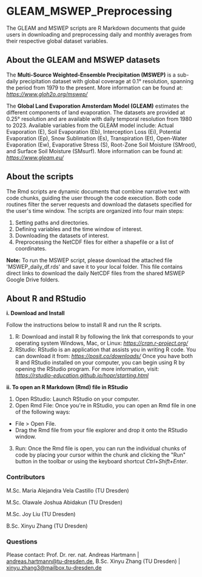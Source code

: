 # GLEAM_MSWEP_Preprocessing
The GLEAM and MSWEP scripts are R Markdown documents that guide users in downloading and preprocessing daily and monthly averages from their respective global dataset variables.

## About the GLEAM and MSWEP datasets

The **Multi-Source Weighted-Ensemble Precipitation (MSWEP)** is a sub-daily precipitation dataset with global coverage at 0.1° resolution, spanning the period from 1979 to the present. More information can be found at: *https://www.gloh2o.org/mswep/*

The **Global Land Evaporation Amsterdam Model (GLEAM)** estimates the different components of land evaporation. The datasets are provided at 0.25° resolution and are available with daily temporal resolution from 1980 to 2023. Available variables from the GLEAM model include: Actual Evaporation (E), Soil Evaporation (Eb), Interception Loss (Ei), Potential Evaporation (Ep), Snow Sublimation (Es), Transpiration (Et), Open-Water Evaporation (Ew), Evaporative Stress (S), Root-Zone Soil Moisture (SMroot), and Surface Soil Moisture (SMsurf). More information can be found at: *https://www.gleam.eu/*

## About the scripts

The Rmd scripts are dynamic documents that combine narrative text with code chunks, guiding the user through the code execution. Both code routines filter the server requests and download the datasets specified for the user's time window. The scripts are organized into four main steps:

1. Setting paths and directories.
2. Defining variables and the time window of interest.
3. Downloading the datasets of interest.
4. Preprocessing the NetCDF files for either a shapefile or a list of coordinates.

**Note:** To run the MSWEP script, please download the attached file 'MSWEP_daily_df.rds' and save it to your local folder. This file contains direct links to download the daily NetCDF files from the shared MSWEP Google Drive folders.

## About R and RStudio

**i. Download and Install**

Follow the instructions below to install R and run the R scripts.
1. R: Download and install R by following the link that corresponds to your operating system Windows, Mac, or Linux: *https://cran.r-project.org/*
2. RStudio: RStudio is an application that assists you in writing R code. You can download it from: *https://posit.co/downloads/*
Once you have both R and RStudio installed on your computer, you can begin using R by opening the RStudio program. For more information, visit: *https://rstudio-education.github.io/hopr/starting.html*

**ii. To open an R Markdown (Rmd) file in RStudio**

1. Open RStudio: Launch RStudio on your computer.
2. Open Rmd File: Once you're in RStudio, you can open an Rmd file in one of the following ways:
- File > Open File.
- Drag the Rmd file from your file explorer and drop it onto the RStudio window.
3. Run: Once the Rmd file is open, you can run the individual chunks of code by placing your cursor within the chunk and clicking the "Run" button in the toolbar or using the keyboard shortcut *Ctrl+Shift+Enter*.

### Contributors

M.Sc. Maria Alejandra Vela Castillo (TU Dresden)

M.Sc. Olawale Joshua Abidakun (TU Dresden)

M.Sc. Joy Liu (TU Dresden)

B.Sc. Xinyu Zhang (TU Dresden)

### Questions

Please contact: Prof. Dr. rer. nat. Andreas Hartmann | andreas.hartmann@tu-dresden.de, B.Sc. Xinyu Zhang (TU Dresden) | xinyu.zhang3@mailbox.tu-dresden.de
